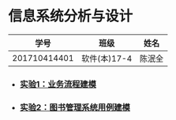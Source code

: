 # 信息系统分析与设计
|学号|班级|姓名|
|:-------:|:-------------: | :----------:|
|201710414401|软件(本)17-4|陈泯全|
- ### [实验1：业务流程建模](./test1/README.md)

- ### [实验2：图书管理系统用例建模](./test2/README.md)
